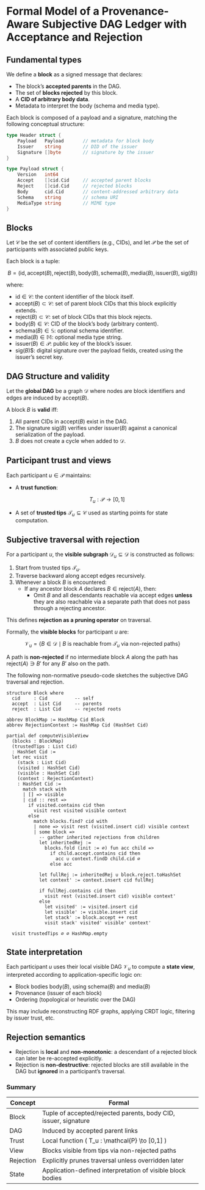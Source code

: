 # Formal Model of a Provenance-Aware Subjective DAG Ledger with Acceptance and Rejection


## Fundamental types


We define a **block** as a signed message that declares:

- The block’s **accepted parents** in the DAG.
- The set of **blocks rejected** by this block.
- A **CID of arbitrary body data**.
- Metadata to interpret the body (schema and media type).

Each block is composed of a payload and a signature, matching the following conceptual structure:

```go
type Header struct {
	Payload   Payload       // metadata for block body
	Issuer    string        // DID of the issuer
	Signature []byte        // signature by the issuer
}

type Payload struct {
	Version   int64
	Accept    []cid.Cid     // accepted parent blocks
	Reject    []cid.Cid     // rejected blocks
	Body      cid.Cid       // content-addressed arbitrary data
	Schema    string        // schema URI
	MediaType string        // MIME type
}
```


## Blocks

Let $\mathcal{C}$ be the set of content identifiers (e.g., CIDs), and let $\mathcal{P}$ be the set of participants with associated public keys.

Each block is a tuple:

$$
B = (\text{id}, \mathsf{accept}(B), \mathsf{reject}(B), \mathsf{body}(B), \mathsf{schema}(B), \mathsf{media}(B), \mathsf{issuer}(B), \mathsf{sig}(B))
$$

where:
- $\text{id} \in \mathcal{C}$: the content identifier of the block itself.
- $\mathsf{accept}(B) \subset \mathcal{C}$: set of parent block CIDs that this block explicitly extends.
- $\mathsf{reject}(B) \subset \mathcal{C}$: set of block CIDs that this block rejects.
- $\mathsf{body}(B) \in \mathcal{C}$: CID of the block’s body (arbitrary content).
- $\mathsf{schema}(B) \in \mathbb{S}$: optional schema identifier.
- $\mathsf{media}(B) \in \mathbb{M}$: optional media type string.
- $\mathsf{issuer}(B) \in \mathcal{P}$: public key of the block’s issuer.
- $\mathsf{sig}(B)$$: digital signature over the payload fields, created using the issuer’s secret key.


## DAG Structure and validity

Let the **global DAG** be a graph $\mathcal{D}$ where nodes are block identifiers and edges are induced by $\mathsf{accept}(B)$.

A block $B$ is **valid** iff:

1. All parent CIDs in $\mathsf{accept}(B)$ exist in the DAG.
2. The signature $\mathsf{sig}(B)$ verifies under $\mathsf{issuer}(B)$ against a canonical serialization of the payload.
3. $B$ does not create a cycle when added to $\mathcal{D}$.


## Participant trust and views

Each participant $u \in \mathcal{P}$ maintains:

- A **trust function**:

    $$
    T_u : \mathcal{P} \to [0,1]
    $$

- A set of **trusted tips** $\mathcal{T}_u \subseteq \mathcal{C}$ used as starting points for state computation.


## Subjective traversal with rejection

For a participant $u$, the **visible subgraph** $\mathcal{D}_u \subseteq \mathcal{D}$ is constructed as follows:

1. Start from trusted tips $\mathcal{T}_u$.
2. Traverse backward along $\mathsf{accept}$ edges recursively.
3. Whenever a block $B$ is encountered:
   - If any ancestor block $A$ declares $B \in \mathsf{reject}(A)$, then:
     - Omit $B$ and all descendants reachable via $\mathsf{accept}$ edges **unless** they are also reachable via a separate path that does not pass through a rejecting ancestor.

This defines **rejection as a pruning operator** on traversal.

Formally, the **visible blocks** for participant $u$ are:

$$
\mathcal{V}_u = \{ B \in \mathcal{D} \mid B \text{ is reachable from } \mathcal{T}_u \text{ via non-rejected paths} \}
$$

A path is **non-rejected** if no intermediate block $A$ along the path has $\mathsf{reject}(A) \ni B'$ for any $B'$ also on the path.

The following non-normative pseudo-code sketches the subjective DAG traversal and rejection.

```lean
structure Block where
  cid     : Cid          -- self
  accept  : List Cid     -- parents
  reject  : List Cid     -- rejected roots

abbrev BlockMap := HashMap Cid Block
abbrev RejectionContext := HashMap Cid (HashSet Cid)

partial def computeVisibleView
  (blocks : BlockMap)
  (trustedTips : List Cid)
  : HashSet Cid :=
  let rec visit
    (stack : List Cid)
    (visited : HashSet Cid)
    (visible : HashSet Cid)
    (context : RejectionContext)
    : HashSet Cid :=
      match stack with
      | [] => visible
      | cid :: rest =>
        if visited.contains cid then
          visit rest visited visible context
        else
          match blocks.find? cid with
          | none => visit rest (visited.insert cid) visible context
          | some block =>
            -- gather inherited rejections from children
            let inheritedRej :=
              blocks.fold (init := ∅) fun acc child =>
                if child.accept.contains cid then
                  acc ∪ context.findD child.cid ∅
                else acc

            let fullRej := inheritedRej ∪ block.reject.toHashSet
            let context' := context.insert cid fullRej

            if fullRej.contains cid then
              visit rest (visited.insert cid) visible context'
            else
              let visited' := visited.insert cid
              let visible' := visible.insert cid
              let stack' := block.accept ++ rest
              visit stack' visited' visible' context'

  visit trustedTips ∅ ∅ HashMap.empty
```


## State interpretation

Each participant $u$ uses their local visible DAG $\mathcal{V}_u$ to compute a **state view**, interpreted according to application-specific logic on:

- Block bodies $\mathsf{body}(B)$, using $\mathsf{schema}(B)$ and $\mathsf{media}(B)$
- Provenance (issuer of each block)
- Ordering (topological or heuristic over the DAG)

This may include reconstructing RDF graphs, applying CRDT logic, filtering by issuer trust, etc.


## Rejection semantics

- Rejection is **local** and **non-monotonic**: a descendant of a rejected block can later be re-accepted explicitly.
- Rejection is **non-destructive**: rejected blocks are still available in the DAG but **ignored** in a participant’s traversal.


### Summary

| Concept | Formal |
|--------|--------|
| Block | Tuple of accepted/rejected parents, body CID, issuer, signature |
| DAG | Induced by accepted parent links |
| Trust | Local function \( T_u : \mathcal{P} \to [0,1] \) |
| View | Blocks visible from tips via non-rejected paths |
| Rejection | Explicitly prunes traversal unless overridden later |
| State | Application-defined interpretation of visible block bodies |

